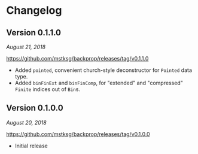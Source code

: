# Changelog

Version 0.1.1.0
---------------

*August 21, 2018*

<https://github.com/mstksg/backprop/releases/tag/v0.1.1.0>

*   Added `pointed`, convenient church-style deconstructor for `Pointed` data
    type.
*   Added `binFinExt` and `binFinComp`, for "extended" and "compressed"
    `Finite` indices out of `Bin`s.

Version 0.1.0.0
---------------

*August 20, 2018*

<https://github.com/mstksg/backprop/releases/tag/v0.1.0.0>

*   Initial release

